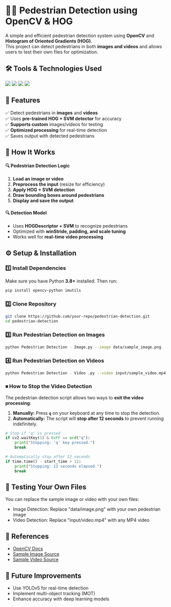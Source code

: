 # 🚶‍♂️ Pedestrian Detection using OpenCV & HOG  

A simple and efficient pedestrian detection system using **OpenCV** and **Histogram of Oriented Gradients (HOG)**.  
This project can detect pedestrians in both **images and videos** and allows users to test their own files for optimization.  


## 🛠 Tools & Technologies Used

<p align="left">
  <img src="https://img.shields.io/badge/OS-Windows%20%7C%20Linux%20%7C%20Mac-9cf?style=for-the-badge&logo=windows&logoColor=white" />
  <img src="https://img.shields.io/badge/Python-3.8+-blue?style=for-the-badge&logo=python" />
  <img src="https://img.shields.io/badge/OpenCV-4.5+-red?style=for-the-badge&logo=opencv" />
  <img src="https://img.shields.io/badge/Imutils-0.5.4-green?style=for-the-badge" />
  <p align="center"> 
</p>


## 📌 Features
✅ Detect pedestrians in **images** and **videos**  
✅ Uses **pre-trained HOG + SVM detector** for accuracy  
✅ **Supports custom** images/videos for testing  
✅ **Optimized processing** for real-time detection  
✅ Saves output with detected pedestrians  


## 🎯 How It Works

#### 🔍 **Pedestrian Detection Logic**
1. **Load an image or video**  
2. **Preprocess the input** (resize for efficiency)  
3. **Apply HOG + SVM detection**  
4. **Draw bounding boxes around pedestrians**  
5. **Display and save the output**  

#### 🔍 **Detection Model**
- Uses **HOGDescriptor + SVM** to recognize pedestrians  
- Optimized with **winStride, padding, and scale tuning**  
- Works well for **real-time video processing**  


## ⚙️ Setup & Installation

### **1️⃣ Install Dependencies**
Make sure you have Python **3.8+** installed. Then run:  
```bash
pip install opencv-python imutils
```

### **2️⃣ Clone Repository**
``` bash
git clone https://github.com/your-repo/pedestrian-detection.git
cd pedestrian-detection
```

### **3️⃣ Run Pedestrian Detection on Images**
```bash
python Pedestrian Detection - Image.py --image data/sample_image.png
```

### **4️⃣ Run Pedestrian Detection on Videos**
```bash
python Pedestrian Detection - Video .py --video input/sample_video.mp4
```

### ⏹ How to Stop the Video Detection

The pedestrian detection script allows two ways to **exit the video processing**:

1. **Manually:** Press **`q`** on your keyboard at any time to stop the detection.
2. **Automatically:** The script will **stop after 12 seconds** to prevent running indefinitely.

```python
# Stop if 'q' is pressed
if cv2.waitKey(1) & 0xFF == ord("q"):
    print("Stopping: 'q' key pressed.")
    break

# Automatically stop after 12 seconds
if time.time() - start_time > 12:
    print("Stopping: 12 seconds elapsed.")
    break
```


## 📂 Testing Your Own Files

You can replace the sample image or video with your own files:

* Image Detection: Replace  "data/image.png" with your own pedestrian image
* Video Detection: Replace "input/video.mp4" with any MP4 video


## 📌 References
* [OpenCV Docs](https://docs.opencv.org/4.x/d1/dfb/intro.html)
* [Sample Image Source](https://upload.wikimedia.org/wikipedia/commons/thumb/9/97/CrossWalk_%285465840138%29.jpg/1280px-CrossWalk_%285465840138%29.jpg)
* [Sample Video Source](https://www.pexels.com/)

## 🚀 Future Improvements
* Use YOLOv5 for real-time detection
* Implement multi-object tracking (MOT)
* Enhance accuracy with deep learning models